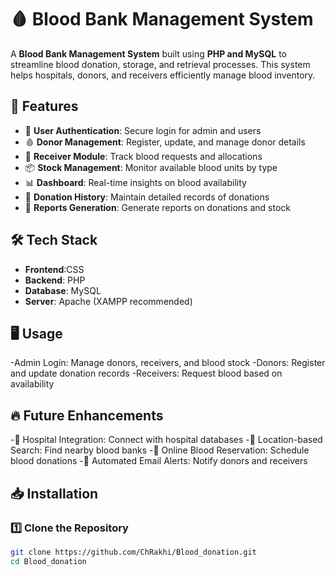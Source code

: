# 🩸 Blood Bank Management System  

A **Blood Bank Management System** built using **PHP and MySQL** to streamline blood donation, storage, and retrieval processes. This system helps hospitals, donors, and receivers efficiently manage blood inventory.  

## 🚀 Features  

- 🔐 **User Authentication**: Secure login for admin and users  
- 🩸 **Donor Management**: Register, update, and manage donor details  
- 🏥 **Receiver Module**: Track blood requests and allocations  
- 📦 **Stock Management**: Monitor available blood units by type  
- 📊 **Dashboard**: Real-time insights on blood availability  
- 📅 **Donation History**: Maintain detailed records of donations  
- 📄 **Reports Generation**: Generate reports on donations and stock  

## 🛠️ Tech Stack  

- **Frontend**:CSS  
- **Backend**: PHP  
- **Database**: MySQL  
- **Server**: Apache (XAMPP recommended)
   
## 🖥️ Usage
-Admin Login: Manage donors, receivers, and blood stock
-Donors: Register and update donation records
-Receivers: Request blood based on availability

## 🔥 Future Enhancements
-🏥 Hospital Integration: Connect with hospital databases
-📍 Location-based Search: Find nearby blood banks
-📅 Online Blood Reservation: Schedule blood donations
-📧 Automated Email Alerts: Notify donors and receivers

## 📥 Installation  

### 1️⃣ Clone the Repository  
```bash
git clone https://github.com/ChRakhi/Blood_donation.git
cd Blood_donation

